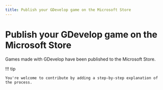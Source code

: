 ```yaml
---
title: Publish your GDevelop game on the Microsoft Store
---
```

# Publish your GDevelop game on the Microsoft Store

Games made with GDevelop have been published to the Microsoft Store.

!!! tip

    You're welcome to contribute by adding a step-by-step explanation of the process.
